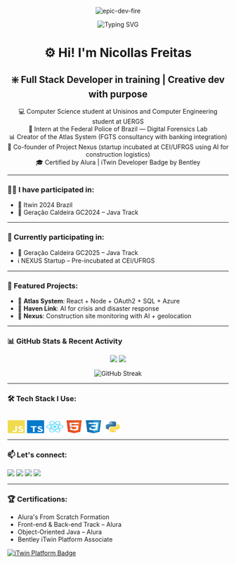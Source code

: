 <p align="center">
  <img src="https://media.giphy.com/media/L8K62iTDkzGX6/giphy.gif" width="300" alt="epic-dev-fire" />
</p>

<p align="center">
  <img src="https://readme-typing-svg.herokuapp.com?font=Fira+Code&pause=1000&width=500&lines=🔥+Building+inspiring+systems...;🚀+Leading+purpose-driven+projects;🔐+Intern+at+Federal+Police+of+Brazil;💡+Co-founder+of+a+tech+startup!" alt="Typing SVG" />
</p>

<h1 align="center">⚙️ Hi! I'm Nicollas Freitas</h1>
<h2 align="center">❇️ Full Stack Developer in training | Creative dev with purpose</h2>

<p align="center">
💻 Computer Science student at Unisinos and Computer Engineering student at UERGS<br>
🔐 Intern at the Federal Police of Brazil — Digital Forensics Lab<br>
📊 Creator of the Atlas System (FGTS consultancy with banking integration)<br>
🚀 Co-founder of Project Nexus (startup incubated at CEI/UFRGS using AI for construction logistics)<br>
🎓 Certified by Alura | iTwin Developer Badge by Bentley
</p>

---

### 🫶🏻 I have participated in:
- 🛜 Itwin 2024 Brazil
- 💜 Geração Caldeira GC2024 – Java Track

---

### 🧠 Currently participating in:
- 💜 Geração Caldeira GC2025 – Java Track  
- ℹ️ NEXUS Startup – Pre-incubated at CEI/UFRGS

---

### 📂 Featured Projects:
- 🔧 **Atlas System**: React + Node + OAuth2 + SQL + Azure  
- 🧠 **Haven Link**: AI for crisis and disaster response  
- 📍 **Nexus**: Construction site monitoring with AI + geolocation

---

### 📊 GitHub Stats & Recent Activity

<p align="center">
  <img width="48%" src="https://github-readme-stats.vercel.app/api?username=Mit0lenda&show_icons=true&theme=default" />
  <img width="48%" src="https://github-readme-stats.vercel.app/api/top-langs/?username=Mit0lenda&layout=compact" />
</p>
<p align="center">
  <img src="https://github-readme-streak-stats.herokuapp.com/?user=Mit0lenda&theme=default" alt="GitHub Streak" />
</p>

---

### 🛠️ Tech Stack I Use:
<div style="display: inline_block"><br>
  <img align="center" alt="Nico-Js" height="30" width="40" src="https://raw.githubusercontent.com/devicons/devicon/master/icons/javascript/javascript-plain.svg">
  <img align="center" alt="Nico-Ts" height="30" width="40" src="https://raw.githubusercontent.com/devicons/devicon/master/icons/typescript/typescript-plain.svg">
  <img align="center" alt="Nico-React" height="30" width="40" src="https://raw.githubusercontent.com/devicons/devicon/master/icons/react/react-original.svg">
  <img align="center" alt="Nico-HTML" height="30" width="40" src="https://raw.githubusercontent.com/devicons/devicon/master/icons/html5/html5-original.svg">
  <img align="center" alt="Nico-CSS" height="30" width="40" src="https://raw.githubusercontent.com/devicons/devicon/master/icons/css3/css3-original.svg">
  <img align="center" alt="Nico-Python" height="30" width="40" src="https://raw.githubusercontent.com/devicons/devicon/master/icons/python/python-original.svg">
</div>

---

### 📫 Let's connect:

<div> 
  <a href="https://instagram.com/nicollasde" target="_blank"><img src="https://img.shields.io/badge/-Instagram-%23E4405F?style=for-the-badge&logo=instagram&logoColor=white"></a>
  <a href="https://discord.gg/yWnbtyBVch" target="_blank"><img src="https://img.shields.io/badge/Discord-7289DA?style=for-the-badge&logo=discord&logoColor=white"></a> 
  <a href="mailto:nideoliveirafreitas@gmail.com"><img src="https://img.shields.io/badge/-Gmail-%23333?style=for-the-badge&logo=gmail&logoColor=white"></a>
  <a href="https://www.linkedin.com/in/nicollasde" target="_blank"><img src="https://img.shields.io/badge/-LinkedIn-%230077B5?style=for-the-badge&logo=linkedin&logoColor=white"></a> 
</div>

---

### 🏆 Certifications:
- Alura's From Scratch Formation  
- Front-end & Back-end Track – Alura  
- Object-Oriented Java – Alura  
- Bentley iTwin Platform Associate  

<div align="left">
  <a href="https://www.credly.com/badges/ce93320e-12ef-49f1-81b8-d3612860fb4e/public_url" target="_blank">
    <img src="https://github.com/Mit0lenda/Mit0lenda/assets/113867356/bfd21a80-fa54-4059-87ac-475dfeba0d03" width="150px" alt="iTwin Platform Badge">
  </a>
</div>
